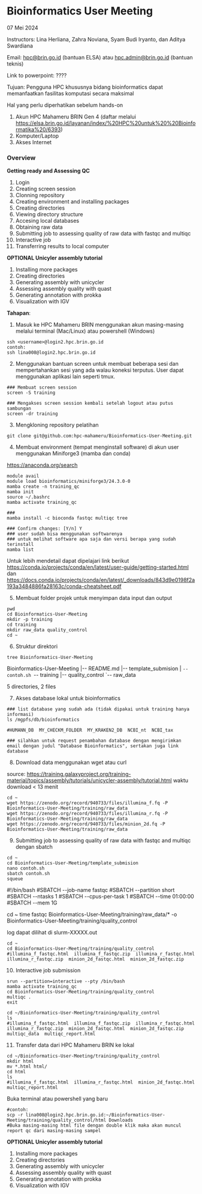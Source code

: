 # Bioinformatics User Meeting
07 Mei 2024

Instructors:
Lina Herliana, Zahra Noviana, Syam Budi Iryanto, dan Aditya Swardiana

Email: hpc@brin.go.id (bantuan ELSA) atau hpc.admin@brin.go.id (bantuan teknis)

Link to powerpoint: ????

Tujuan: Pengguna HPC khususnya bidang bioinformatics dapat memanfaatkan fasilitas komputasi secara maksimal

Hal yang perlu diperhatikan sebelum hands-on
1. Akun HPC Mahameru BRIN Gen 4 (daftar melalui https://elsa.brin.go.id/layanan/index/%20HPC%20untuk%20%20Bioinformatika%20/6393)
2. Komputer/Laptop
3. Akses Internet

### **Overview**
**Getting ready and Assessing QC**
1. Login
2. Creating screen session
3. Clonning repository
4. Creating environment and installing packages
5. Creating directories
6. Viewing directory structure
7. Accesing local databases
8. Obtaining raw data
9. Submitting job to assessing quality of raw data with fastqc and multiqc
10. Interactive job
11. Transferring results to local computer

**OPTIONAL Unicyler assembly tutorial**

1. Installing more packages
2. Creating directories
3. Generating assembly with unicycler
4. Assessing assembly quality with quast
5. Generating annotation with prokka
6. Visualization with IGV


**Tahapan**:
1. Masuk ke HPC Mahameru BRIN menggunakan akun masing-masing melalui terminal (Mac/Linux) atau powershell (Windows)

```
ssh <username>@login2.hpc.brin.go.id
contoh:
ssh lina008@login2.hpc.brin.go.id
```
2. Menggunakan bantuan screen untuk membuat beberapa sesi dan mempertahankan sesi yang ada walau koneksi terputus. User dapat menggunakan aplikasi lain seperti tmux.

```
### Membuat screen session
screen -S training

### Mengakses screen session kembali setelah logout atau putus sambungan
screen -dr training 
```
3. Mengkloning repository pelatihan
```
git clone git@github.com:hpc-mahameru/Bioinformatics-User-Meeting.git
```
4. Membuat environment (tempat menginstall software) di akun user menggunakan Miniforge3 (mamba dan conda)

https://anaconda.org/search

```
module avail
module load bioinformatics/miniforge3/24.3.0-0
mamba create -n training_qc
mamba init
source ~/.bashrc
mamba activate training_qc

###
mamba install -c bioconda fastqc multiqc tree

### Confirm changes: [Y/n] Y
### user sudah bisa menggunakan softwarenya
### untuk melihat software apa saja dan versi berapa yang sudah terinstall
mamba list
```
Untuk lebih mendetail dapat dipelajari link berikut https://conda.io/projects/conda/en/latest/user-guide/getting-started.html
dan https://docs.conda.io/projects/conda/en/latest/_downloads/843d9e0198f2a193a3484886fa28163c/conda-cheatsheet.pdf


5. Membuat folder projek untuk menyimpan data input dan output

```
pwd
cd Bioinformatics-User-Meeting
mkdir -p training
cd training
mkdir raw_data quality_control
cd ~
```

6. Struktur direktori

```
tree Bioinformatics-User-Meeting
```

Bioinformatics-User-Meeting
|-- README.md
|-- template_submision
|   `-- contoh.sh
`-- training
    |-- quality_control
    `-- raw_data

5 directories, 2 files


7. Akses database lokal untuk bioinformatics
```
### list database yang sudah ada (tidak dipakai untuk training hanya informasi)
ls /mgpfs/db/bioinformatics

#HUMANN_DB  MY_CHECKM_FOLDER  MY_KRAKEN2_DB  NCBI_nt  NCBI_tax

### silahkan untuk request penambahan database dengan mengirimkan email dengan judul "Database Bioinformatics", sertakan juga link database
```
8. Download data menggunakan wget atau curl

source: https://training.galaxyproject.org/training-material/topics/assembly/tutorials/unicycler-assembly/tutorial.html
waktu download < 13 menit
```
cd ~
wget https://zenodo.org/record/940733/files/illumina_f.fq -P Bioinformatics-User-Meeting/training/raw_data
wget https://zenodo.org/record/940733/files/illumina_r.fq -P Bioinformatics-User-Meeting/training/raw_data
wget https://zenodo.org/record/940733/files/minion_2d.fq -P Bioinformatics-User-Meeting/training/raw_data
```

9. Submitting job to assessing quality of raw data with fastqc and multiqc dengan sbatch

```
cd ~
cd Bioinformatics-User-Meeting/template_submision
nano contoh.sh
sbatch contoh.sh
squeue
```

#!/bin/bash
#SBATCH --job-name fastqc
#SBATCH --partition short
#SBATCH --ntasks 1
#SBATCH --cpus-per-task 1
#SBATCH --time 01:00:00
#SBATCH --mem 1G


cd ~
time fastqc Bioinformatics-User-Meeting/training/raw_data/* -o Bioinformatics-User-Meeting/training/quality_control


log dapat dilihat di slurm-XXXXX.out

```
cd ~
cd Bioinformatics-User-Meeting/training/quality_control
#illumina_f_fastqc.html  illumina_f_fastqc.zip  illumina_r_fastqc.html  illumina_r_fastqc.zip  minion_2d_fastqc.html  minion_2d_fastqc.zip
```

10. Interactive job submission

```
srun --partition=interactive --pty /bin/bash
mamba activate training_qc
cd Bioinformatics-User-Meeting/training/quality_control
multiqc .
exit
```

```
cd ~/Bioinformatics-User-Meeting/training/quality_control
ls
#illumina_f_fastqc.html  illumina_f_fastqc.zip  illumina_r_fastqc.html  illumina_r_fastqc.zip  minion_2d_fastqc.html  minion_2d_fastqc.zip  multiqc_data  multiqc_report.html
```


11. Transfer data dari HPC Mahameru BRIN ke lokal


```
cd ~/Bioinformatics-User-Meeting/training/quality_control
mkdir html
mv *.html html/
cd html
ls
#illumina_f_fastqc.html  illumina_r_fastqc.html  minion_2d_fastqc.html  multiqc_report.html
```
Buka terminal atau powershell yang baru

```
#contoh:
scp -r lina008@login2.hpc.brin.go.id:~/Bioinformatics-User-Meeting/training/quality_control/html Downloads
#Buka masing-masing html file dengan double klik maka akan muncul report qc dari masing-masing sampel
```

**OPTIONAL Unicyler assembly tutorial**

1. Installing more packages
2. Creating directories
3. Generating assembly with unicycler
4. Assessing assembly quality with quast
5. Generating annotation with prokka
6. Visualization with IGV

